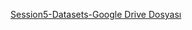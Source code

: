 [Session5-Datasets-Google Drive Dosyası](https://docs.google.com/spreadsheets/d/1NJH8RE7P--wU77aV5PJNkG0IZwIi7NKOT0hAtqwwis4/edit?usp=sharing)
